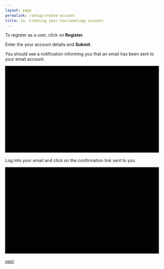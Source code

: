 ```yaml
---
layout: page
permalink: /setup/create-account
title: 1a. Creating your Coursemology account
---
```


To register as a user, click on **Register**.

Enter the your account details and **Submit**.

You should see a notification informing you that an email has been sent to your email account.

![1A-1](images/1A-1.gif)

Log into your email and click on the confirmation link sent to you

![1A-2](images/1A-2.gif)


[next](/setup/account-settings)